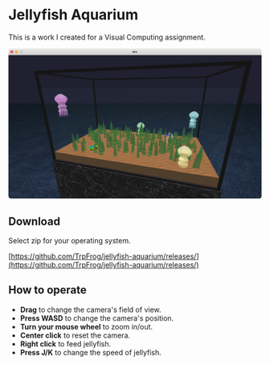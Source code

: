 # Jellyfish Aquarium

This is a work I created for a Visual Computing assignment.

![screenshot](./screenshot.png)

## Download

Select zip for your operating system.

[https://github.com/TrpFrog/jellyfish-aquarium/releases/](https://github.com/TrpFrog/jellyfish-aquarium/releases/)

## How to operate

- **Drag** to change the camera's field of view.
- **Press WASD** to change the camera's position.
- **Turn your mouse wheel** to zoom in/out.
- **Center click** to reset the camera.
- **Right click** to feed jellyfish.
- **Press J/K** to change the speed of jellyfish.
